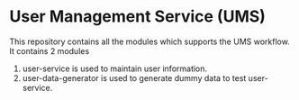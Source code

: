# User Management Service (UMS)

This repository contains all the modules which supports the UMS workflow. It contains 2 modules
1. user-service is used to maintain user information.
2. user-data-generator is used to generate dummy data to test user-service.


